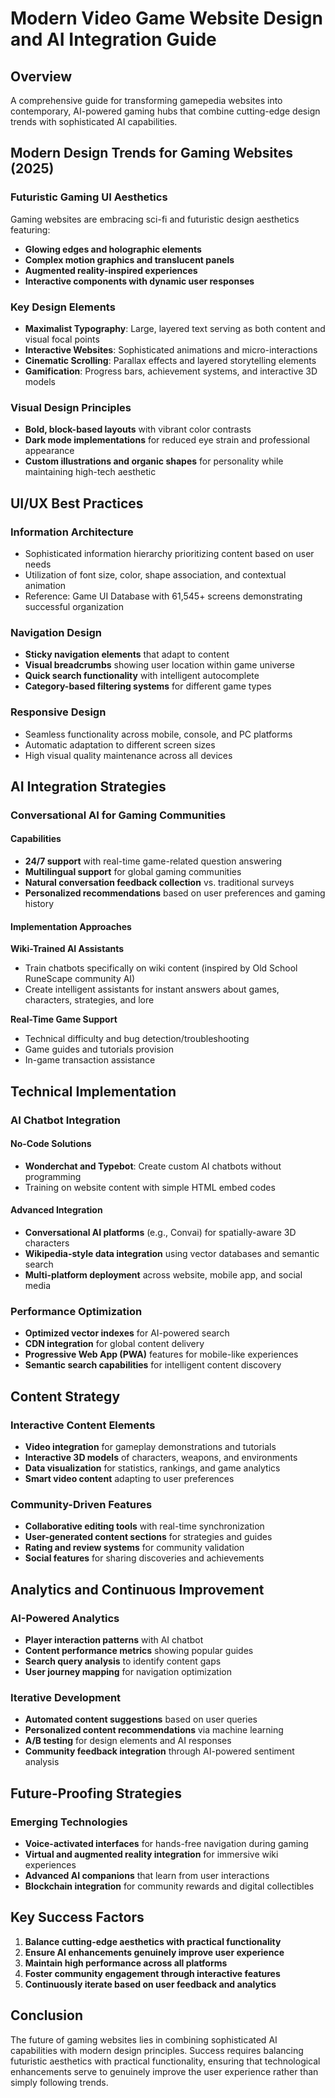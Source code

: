 # Modern Video Game Website Design and AI Integration Guide

## Overview
A comprehensive guide for transforming gamepedia websites into contemporary, AI-powered gaming hubs that combine cutting-edge design trends with sophisticated AI capabilities.

## Modern Design Trends for Gaming Websites (2025)

### Futuristic Gaming UI Aesthetics
Gaming websites are embracing sci-fi and futuristic design aesthetics featuring:
- **Glowing edges and holographic elements**
- **Complex motion graphics and translucent panels**
- **Augmented reality-inspired experiences**
- **Interactive components with dynamic user responses**

### Key Design Elements
- **Maximalist Typography**: Large, layered text serving as both content and visual focal points
- **Interactive Websites**: Sophisticated animations and micro-interactions
- **Cinematic Scrolling**: Parallax effects and layered storytelling elements
- **Gamification**: Progress bars, achievement systems, and interactive 3D models

### Visual Design Principles
- **Bold, block-based layouts** with vibrant color contrasts
- **Dark mode implementations** for reduced eye strain and professional appearance
- **Custom illustrations and organic shapes** for personality while maintaining high-tech aesthetic

## UI/UX Best Practices

### Information Architecture
- Sophisticated information hierarchy prioritizing content based on user needs
- Utilization of font size, color, shape association, and contextual animation
- Reference: Game UI Database with 61,545+ screens demonstrating successful organization

### Navigation Design
- **Sticky navigation elements** that adapt to content
- **Visual breadcrumbs** showing user location within game universe
- **Quick search functionality** with intelligent autocomplete
- **Category-based filtering systems** for different game types

### Responsive Design
- Seamless functionality across mobile, console, and PC platforms
- Automatic adaptation to different screen sizes
- High visual quality maintenance across all devices

## AI Integration Strategies

### Conversational AI for Gaming Communities

#### Capabilities
- **24/7 support** with real-time game-related question answering
- **Multilingual support** for global gaming communities
- **Natural conversation feedback collection** vs. traditional surveys
- **Personalized recommendations** based on user preferences and gaming history

#### Implementation Approaches

**Wiki-Trained AI Assistants**
- Train chatbots specifically on wiki content (inspired by Old School RuneScape community AI)
- Create intelligent assistants for instant answers about games, characters, strategies, and lore

**Real-Time Game Support**
- Technical difficulty and bug detection/troubleshooting
- Game guides and tutorials provision
- In-game transaction assistance

## Technical Implementation

### AI Chatbot Integration

#### No-Code Solutions
- **Wonderchat and Typebot**: Create custom AI chatbots without programming
- Training on website content with simple HTML embed codes

#### Advanced Integration
- **Conversational AI platforms** (e.g., Convai) for spatially-aware 3D characters
- **Wikipedia-style data integration** using vector databases and semantic search
- **Multi-platform deployment** across website, mobile app, and social media

### Performance Optimization
- **Optimized vector indexes** for AI-powered search
- **CDN integration** for global content delivery
- **Progressive Web App (PWA)** features for mobile-like experiences
- **Semantic search capabilities** for intelligent content discovery

## Content Strategy

### Interactive Content Elements
- **Video integration** for gameplay demonstrations and tutorials
- **Interactive 3D models** of characters, weapons, and environments
- **Data visualization** for statistics, rankings, and game analytics
- **Smart video content** adapting to user preferences

### Community-Driven Features
- **Collaborative editing tools** with real-time synchronization
- **User-generated content sections** for strategies and guides
- **Rating and review systems** for community validation
- **Social features** for sharing discoveries and achievements

## Analytics and Continuous Improvement

### AI-Powered Analytics
- **Player interaction patterns** with AI chatbot
- **Content performance metrics** showing popular guides
- **Search query analysis** to identify content gaps
- **User journey mapping** for navigation optimization

### Iterative Development
- **Automated content suggestions** based on user queries
- **Personalized content recommendations** via machine learning
- **A/B testing** for design elements and AI responses
- **Community feedback integration** through AI-powered sentiment analysis

## Future-Proofing Strategies

### Emerging Technologies
- **Voice-activated interfaces** for hands-free navigation during gaming
- **Virtual and augmented reality integration** for immersive wiki experiences
- **Advanced AI companions** that learn from user interactions
- **Blockchain integration** for community rewards and digital collectibles

## Key Success Factors

1. **Balance cutting-edge aesthetics with practical functionality**
2. **Ensure AI enhancements genuinely improve user experience**
3. **Maintain high performance across all platforms**
4. **Foster community engagement through interactive features**
5. **Continuously iterate based on user feedback and analytics**

## Conclusion

The future of gaming websites lies in combining sophisticated AI capabilities with modern design principles. Success requires balancing futuristic aesthetics with practical functionality, ensuring that technological enhancements serve to genuinely improve the user experience rather than simply following trends.